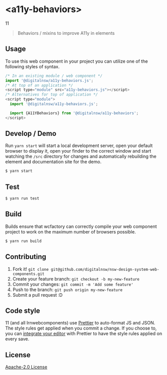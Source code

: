 # &lt;a11y-behaviors&gt;

11
> Behaviors / mixins to improve A11y in elements

## Usage
To use this web component in your project you can utilize one of the following styles of syntax.

```js
/* In an existing module / web component */
import '@digitalnsw/a11y-behaviors.js';
/* At top of an application */
<script type="module" src="a11y-behaviors.js"></script>
/* Alternatives for top of application */
<script type="module">
  import '@digitalnsw/a11y-behaviors.js';

  import {A11YBehaviors} from '@digitalnsw/a11y-behaviors';
</script>
```

## Develop / Demo
Run `yarn start` will start a local development server, open your default browser to display it, open your finder to the correct window and start watching the `/src` directory for changes and automatically rebuilding the element and documentation site for the demo.
```bash
$ yarn start
```

## Test

```bash
$ yarn run test
```

## Build
Builds ensure that wcfactory can correctly compile your web component project to
work on the maximum number of browsers possible.
```bash
$ yarn run build
```

## Contributing

1. Fork it! `git clone git@github.com/digitalnsw/nsw-design-system-web-components.git`
2. Create your feature branch: `git checkout -b my-new-feature`
3. Commit your changes: `git commit -m 'Add some feature'`
4. Push to the branch: `git push origin my-new-feature`
5. Submit a pull request :D

## Code style

11 (and all lrnwebcomponents) use [Prettier][prettier] to auto-format JS and JSON.  The style rules get applied when you commit a change.  If you choose to, you can [integrate your editor][prettier-ed] with Prettier to have the style rules applied on every save.

[prettier]: https://github.com/prettier/prettier/
[prettier-ed]: https://github.com/prettier/prettier/#editor-integration
[polyserve]: https://github.com/Polymer/polyserve
[web-component-tester]: https://github.com/Polymer/web-component-tester

## License
[Apache-2.0 License](http://opensource.org/licenses/Apache-2.0)
